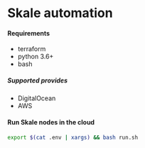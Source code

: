 # Skale automation

#### Requirements

- terraform
- python 3.6+
- bash

##### Supported provides

- DigitalOcean
- AWS

#### Run Skale nodes in the cloud 

```bash
export $(cat .env | xargs) && bash run.sh
```